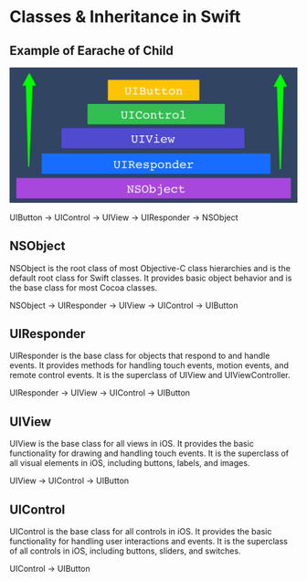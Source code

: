 # Classes & Inheritance in Swift

## Example of Earache of Child

![SwiftEarache](./Img/SwiftEarache.png)

UIButton -> UIControl -> UIView -> UIResponder -> NSObject

## NSObject
NSObject is the root class of most Objective-C class hierarchies
and is the default root class for Swift classes. It provides basic object behavior and is the base class for most Cocoa classes.

NSObject -> UIResponder -> UIView -> UIControl -> UIButton

## UIResponder

UIResponder is the base class for objects that respond to and handle events. It provides methods for handling touch events, motion events, and remote control events.
It is the superclass of UIView and UIViewController.

UIResponder -> UIView -> UIControl -> UIButton

## UIView

UIView is the base class for all views in iOS. It provides the basic functionality for drawing and handling touch events.
It is the superclass of all visual elements in iOS, including buttons, labels, and images.

UIView -> UIControl -> UIButton

## UIControl

UIControl is the base class for all controls in iOS. It provides the basic functionality for handling user interactions and events.
It is the superclass of all controls in iOS, including buttons, sliders, and switches.

UIControl -> UIButton

